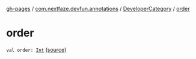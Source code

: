 [gh-pages](../../index.md) / [com.nextfaze.devfun.annotations](../index.md) / [DeveloperCategory](index.md) / [order](./order.md)

# order

`val order: `[`Int`](https://kotlinlang.org/api/latest/jvm/stdlib/kotlin/-int/index.html) [(source)](https://github.com/NextFaze/dev-fun/tree/master/devfun-annotations/src/main/java/com/nextfaze/devfun/annotations/Annotations.kt#L117)
